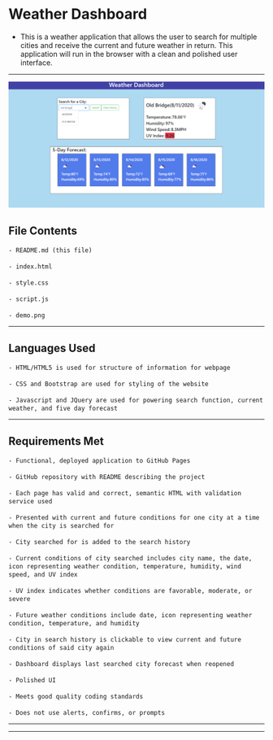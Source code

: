 # Weather Dashboard

- This is a weather application that allows the user to search for multiple cities and receive the current and future weather in return. This application will run in the browser with a clean and polished user interface.

---

![demo of website](assets/img/demo.png)

## File Contents

```
- README.md (this file)

- index.html

- style.css

- script.js

- demo.png

```

---

## Languages Used

```
- HTML/HTML5 is used for structure of information for webpage

- CSS and Bootstrap are used for styling of the website

- Javascript and JQuery are used for powering search function, current weather, and five day forecast

```

---

## Requirements Met

```
- Functional, deployed application to GitHub Pages

- GitHub repository with README describing the project

- Each page has valid and correct, semantic HTML with validation service used

- Presented with current and future conditions for one city at a time when the city is searched for

- City searched for is added to the search history

- Current conditions of city searched includes city name, the date, icon representing weather condition, temperature, humidity, wind speed, and UV index

- UV index indicates whether conditions are favorable, moderate, or severe

- Future weather conditions include date, icon representing weather condition, temperature, and humidity

- City in search history is clickable to view current and future conditions of said city again

- Dashboard displays last searched city forecast when reopened

- Polished UI

- Meets good quality coding standards

- Does not use alerts, confirms, or prompts

```

---
---
